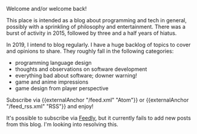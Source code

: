 Welcome and/or welcome back!

This place is intended as a blog about programming and tech in general, possibly with a sprinkling of philosophy and entertainment. There was a burst of activity in 2015, followed by three and a half years of hiatus.

In 2019, I intend to blog regularly. I have a huge backlog of topics to cover and opinions to share. They roughly fall in the following categories:

* programming language design
* thoughts and observations on software development
* everything bad about software; downer warning!
* game and anime impressions
* game design from player perspective

Subscribe via {{externalAnchor "/feed.xml" "Atom"}} or {{externalAnchor "/feed_rss.xml" "RSS"}} and enjoy!

It's possible to subscribe via [Feedly](https://feedly.com), but it currently fails to add new posts from this blog. I'm looking into resolving this.
